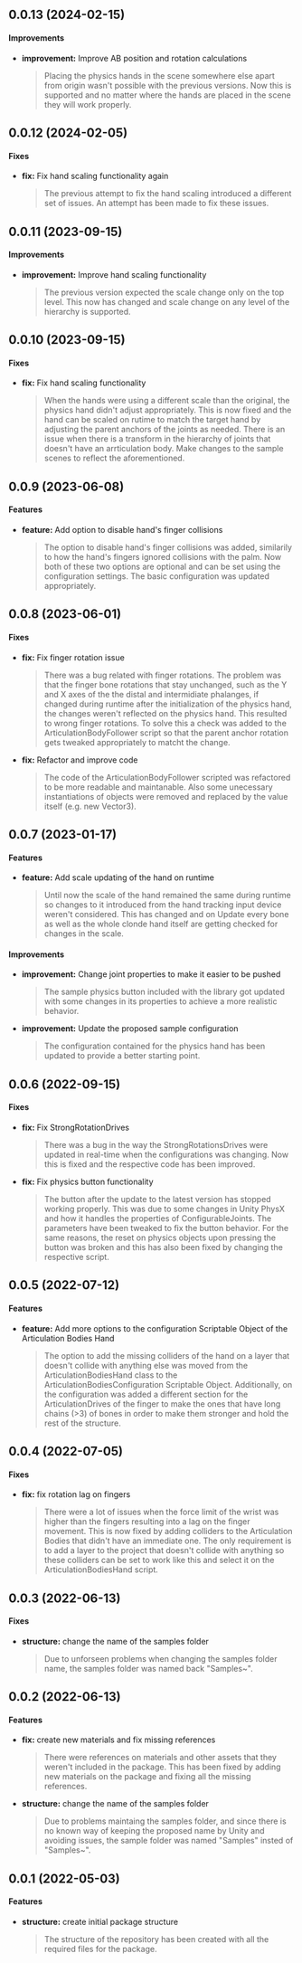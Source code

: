 ## 0.0.13 (2024-02-15)

#### Improvements

* **improvement:** Improve AB position and rotation calculations
  > Placing the physics hands in the scene somewhere else apart from origin wasn't possible with the previous versions. Now this is supported and no matter where the hands are placed in the scene they will work properly.

## 0.0.12 (2024-02-05)

#### Fixes

* **fix:** Fix hand scaling functionality again
  > The previous attempt to fix the hand scaling introduced a different set of issues. An attempt has been made to fix these issues.

## 0.0.11 (2023-09-15)

#### Improvements

* **improvement:** Improve hand scaling functionality
  > The previous version expected the scale change only on the top level. This now has changed and scale change on any level of the hierarchy is supported.

## 0.0.10 (2023-09-15)

#### Fixes

* **fix:** Fix hand scaling functionality
  > When the hands were using a different scale than the original, the physics hand didn't adjust appropriately. This is now fixed and the hand can be scaled on rutime to match the target hand by adjusting the parent anchors of the joints as needed. There is an issue when there is a transform in the hierarchy of joints that doesn't have an arrticulation body. Make changes to the sample scenes to reflect the aforementioned.

## 0.0.9 (2023-06-08)

#### Features

* **feature:** Add option to disable hand's finger collisions
  > The option to disable hand's finger collisions was added, similarily to how the hand's fingers ignored collisions with the palm. Now both of these two options are optional and can be set using the configuration settings. The basic configuration was updated appropriately.

## 0.0.8 (2023-06-01)

#### Fixes

* **fix:** Fix finger rotation issue
  > There was a bug related with finger rotations. The problem was that the finger bone rotations that stay unchanged, such as the Y and X axes of the the distal and intermidiate phalanges, if changed during runtime after the initialization of the physics hand, the changes weren't reflected on the physics hand. This resulted to wrong finger rotations. To solve this a check was added to the ArticulationBodyFollower script so that the parent anchor rotation gets tweaked appropriately to matcht the change.

* **fix:** Refactor and improve code
  > The code of the ArticulationBodyFollower scripted was refactored to be more readable and maintanable. Also some unecessary instantiations of objects were removed and replaced by the value itself (e.g. new Vector3).

## 0.0.7 (2023-01-17)

#### Features

* **feature:** Add scale updating of the hand on runtime
  > Until now the scale of the hand remained the same during runtime so changes to it introduced from the hand tracking input device weren't considered. This has changed and on Update every bone as well as the whole clonde hand itself are getting checked for changes in the scale.

#### Improvements

* **improvement:** Change joint properties to make it easier to be pushed
  > The sample physics button included with the library got updated with some changes in its properties to achieve a more realistic behavior.

* **improvement:** Update the proposed sample configuration
  > The configuration contained for the physics hand has been updated to provide a better starting point.

## 0.0.6 (2022-09-15)

#### Fixes

* **fix:** Fix StrongRotationDrives
  > There was a bug in the way the StrongRotationsDrives were updated in real-time when the configurations was changing. Now this is fixed and the respective code has been improved.

* **fix:** Fix physics button functionality
  > The button after the update to the latest version has stopped working properly. This was due to some changes in Unity PhysX and how it handles the properties of ConfigurableJoints. The parameters have been tweaked to fix the button behavior. For the same reasons, the reset on physics objects upon pressing the button was broken and this has also been fixed by changing the respective script.

## 0.0.5 (2022-07-12)

#### Features

* **feature:** Add more options to the configuration Scriptable Object of the Articulation Bodies Hand
  > The option to add the missing colliders of the hand on a layer that doesn't collide with anything else was moved from the ArticulationBodiesHand class to the ArticulationBodiesConfiguration Scriptable Object. Additionally, on the configuration was added a different section for the ArticulationDrives of the finger to make the ones that have long chains (>3) of bones in order to make them stronger and hold the rest of the structure.

## 0.0.4 (2022-07-05)

#### Fixes

* **fix:** fix rotation lag on fingers
  > There were a lot of issues when the force limit of the wrist was higher than the fingers resulting into a lag on the finger movement. This is now fixed by adding colliders to the Articulation Bodies that didn't have an immediate one. The only requirement is to add a layer to the project that doesn't collide with anything so these colliders can be set to work like this and select it on the ArticulationBodiesHand script.

## 0.0.3 (2022-06-13)

#### Fixes

* **structure:** change the name of the samples folder
  > Due to unforseen problems when changing the samples folder name, the samples folder was named back "Samples~".

## 0.0.2 (2022-06-13)

#### Features

* **fix:** create new materials and fix missing references
  > There were references on materials and other assets that they weren't included in the package. This has been fixed by adding new materials on the package and fixing all the missing references.

* **structure:** change the name of the samples folder
  > Due to problems maintaing the samples folder, and since there is no known way of keeping the proposed name by Unity and avoiding issues, the sample folder was named "Samples" insted of "Samples~".

## 0.0.1 (2022-05-03)

#### Features

* **structure:** create initial package structure
  > The structure of the repository has been created with all the required files for the package.
